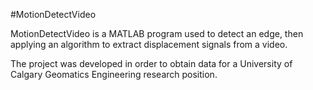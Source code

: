 #MotionDetectVideo

MotionDetectVideo is a MATLAB program used to detect an edge, then applying an algorithm to extract displacement signals from a video.

The project was developed in order to obtain data for a University of Calgary Geomatics Engineering research position.